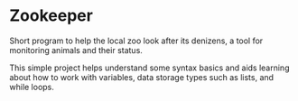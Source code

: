 # Zookeeper
Short program to help the local zoo look after its denizens, a tool for monitoring animals and their status.  

This simple project helps understand some syntax basics and aids learning about how to work with variables, data storage types such as lists, and while loops.
